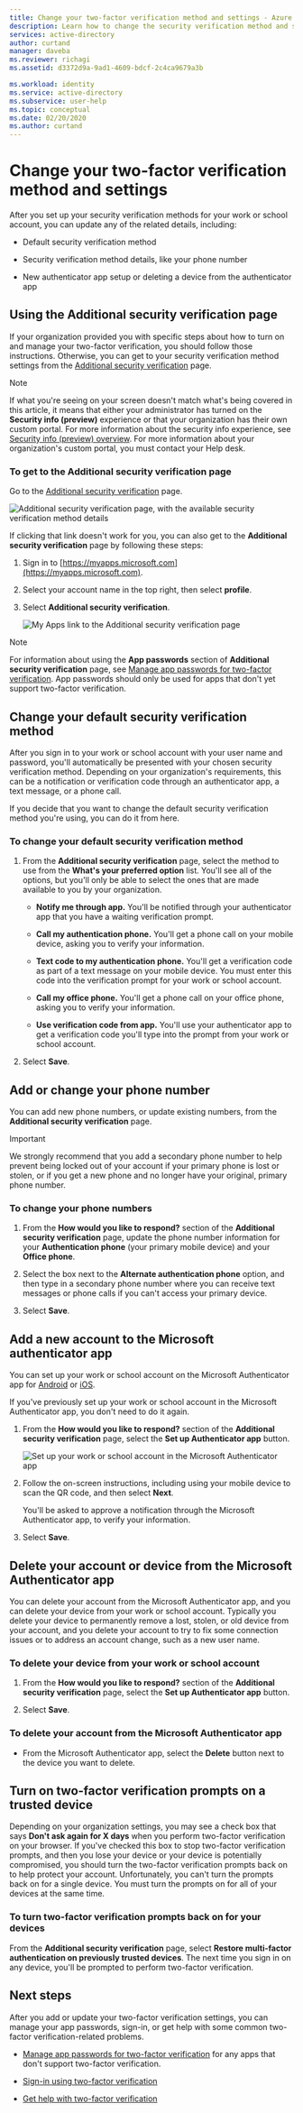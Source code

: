 ```yaml
---
title: Change your two-factor verification method and settings - Azure Active Directory
description: Learn how to change the security verification method and settings for your work or school account, from the Additional security verification page.
services: active-directory
author: curtand
manager: daveba
ms.reviewer: richagi
ms.assetid: d3372d9a-9ad1-4609-bdcf-2c4ca9679a3b

ms.workload: identity
ms.service: active-directory
ms.subservice: user-help
ms.topic: conceptual
ms.date: 02/20/2020
ms.author: curtand
---
```


# Change your two-factor verification method and settings

After you set up your security verification methods for your work or school account, you can update any of the related details, including:

- Default security verification method

- Security verification method details, like your phone number

- New authenticator app setup or deleting a device from the authenticator app

## Using the Additional security verification page

If your organization provided you with specific steps about how to turn on and manage your two-factor verification, you should follow those instructions. Otherwise, you can get to your security verification method settings from the [Additional security verification](https://account.activedirectory.windowsazure.com/proofup.aspx?proofup=1) page.

>[!Note]
>If what you're seeing on your screen doesn't match what's being covered in this article, it means that either your administrator has turned on the **Security info (preview)** experience or that your organization has their own custom portal. For more information about the security info experience, see [Security info (preview) overview](user-help-security-info-overview.md). For more information about your organization's custom portal, you must contact your Help desk.

### To get to the Additional security verification page

Go to the [Additional security verification](https://account.activedirectory.windowsazure.com/proofup.aspx?proofup=1) page.

![Additional security verification page, with the available security verification method details](./media/multi-factor-authentication-end-user-manage-settings/mfa-security-verification-page.png)

If clicking that link doesn't work for you, you can also get to the **Additional security verification** page by following these steps:

1. Sign in to [https://myapps.microsoft.com](https://myapps.microsoft.com).

1. Select your account name in the top right, then select **profile**.

1. Select **Additional security verification**.  

    ![My Apps link to the Additional security verification page](./media/multi-factor-authentication-end-user-manage-settings/mfa-myapps-link.png)

>[!Note]
>For information about using the **App passwords** section of **Additional security verification** page, see [Manage app passwords for two-factor verification](multi-factor-authentication-end-user-app-passwords.md). App passwords should only be used for apps that don't yet support two-factor verification.

## Change your default security verification method

After you sign in to your work or school account with your user name and password, you'll automatically be presented with your chosen security verification method. Depending on your organization's requirements, this can be a notification or verification code through an authenticator app, a text message, or a phone call.

If you decide that you want to change the default security verification method you're using, you can do it from here.

### To change your default security verification method

1. From the **Additional security verification** page, select the method to use from the **What's your preferred option** list. You'll see all of the options, but you'll only be able to select the ones that are made available to you by your organization.

    - **Notify me through app.** You'll be notified through your authenticator app that you have a waiting verification prompt.

    - **Call my authentication phone.** You'll get a phone call on your mobile device, asking you to verify your information.

    - **Text code to my authentication phone.** You'll get a verification code as part of a text message on your mobile device. You must enter this code into the verification prompt for your work or school account.

    - **Call my office phone.** You'll get a phone call on your office phone, asking you to verify your information.

    - **Use verification code from app.** You'll use your authenticator app to get a verification code you'll type into the prompt from your work or school account.

2. Select **Save**.

## Add or change your phone number

You can add new phone numbers, or update existing numbers, from the **Additional security verification** page.

>[!Important]
>We strongly recommend that you add a secondary phone number to help prevent being locked out of your account if your primary phone is lost or stolen, or if you get a new phone and no longer have your original, primary phone number.

### To change your phone numbers

1. From the **How would you like to respond?** section of the **Additional security verification** page, update the phone number information for your **Authentication phone** (your primary mobile device) and your **Office phone**.

1. Select the box next to the **Alternate authentication phone** option, and then type in a secondary phone number where you can receive text messages or phone calls if you can't access your primary device.

1. Select **Save**.

## Add a new account to the Microsoft authenticator app

You can set up your work or school account on the Microsoft Authenticator app for [Android](https://play.google.com/store/apps/details?id=com.azure.authenticator) or [iOS](https://apps.apple.com/app/microsoft-authenticator/id983156458).

If you've previously set up your work or school account in the Microsoft Authenticator app, you don't need to do it again.

1. From the **How would you like to respond?** section of the **Additional security verification** page, select the **Set up Authenticator app** button.

    ![Set up your work or school account in the Microsoft Authenticator app](./media/multi-factor-authentication-end-user-manage-settings/mfa-security-verification-page-auth-app.png)

1. Follow the on-screen instructions, including using your mobile device to scan the QR code, and then select **Next**.

    You'll be asked to approve a notification through the Microsoft Authenticator app, to verify your information.

1. Select **Save**.

## Delete your account or device from the Microsoft Authenticator app

You can delete your account from the Microsoft Authenticator app, and you can delete your device from your work or school account. Typically you delete your device to permanently remove a lost, stolen, or old device from your account, and you delete your account to try to fix some connection issues or to address an account change, such as a new user name.

### To delete your device from your work or school account

1. From the **How would you like to respond?** section of the **Additional security verification** page, select the **Set up Authenticator app** button.

1. Select **Save**.

### To delete your account from the Microsoft Authenticator app

- From the Microsoft Authenticator app, select the **Delete** button next to the device you want to delete.

## Turn on two-factor verification prompts on a trusted device

Depending on your organization settings, you may see a check box that says **Don't ask again for X days** when you perform two-factor verification on your browser. If you've checked this box to stop two-factor verification prompts, and then you lose your device or your device is potentially compromised, you should turn the two-factor verification prompts back on to help protect your account. Unfortunately, you can't turn the prompts back on for a single device. You must turn the prompts on for all of your devices at the same time.

### To turn two-factor verification prompts back on for your devices

From the **Additional security verification** page, select **Restore multi-factor authentication on previously trusted devices**. The next time you sign in on any device, you'll be prompted to perform two-factor verification.

## Next steps

After you add or update your two-factor verification settings, you can manage your app passwords, sign-in, or get help with some common two-factor verification-related problems.

- [Manage app passwords for two-factor verification](multi-factor-authentication-end-user-app-passwords.md) for any apps that don't support two-factor verification.

- [Sign-in using two-factor verification](multi-factor-authentication-end-user-signin.md)

- [Get help with two-factor verification](multi-factor-authentication-end-user-troubleshoot.md)

